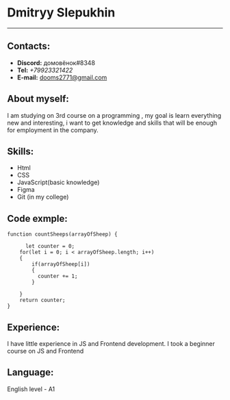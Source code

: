 # Dmitryy Slepukhin
___

## Contacts:

* __Discord:__ домовёнок#8348
* __Tel:__ _+79923321422_
* __E-mail:__ dooms2771@gmail.com 


## About myself:
I am studying on 3rd course on a programming , my goal is learn everything new and interesting, i want to get knowledge and skills that will be enough for employment in the company.

## Skills:

* Html
* CSS
* JavaScript(basic knowledge)
* Figma
* Git (in my college)

## Code exmple:
```
function countSheeps(arrayOfSheep) {

      let counter = 0;
    for(let i = 0; i < arrayOfSheep.length; i++) 
    {
        if(arrayOfSheep[i]) 
        {
          counter += 1;
        }
      
    }
    return counter;
}
```
## Experience:
I have little experience in JS and Frontend development. I took a beginner course on JS and Frontend

## Language:

English level - A1

